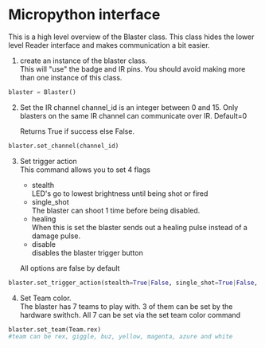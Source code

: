 # Micropython interface

This is a high level overview of the Blaster class.
This class hides the lower level Reader interface and makes communication a bit easier.

1) create an instance of the blaster class.    
   This will "use" the badge and IR pins. You should avoid making more than one instance of this class.
```python
blaster = Blaster()
```

2) Set the IR channel
   channel_id is an integer between 0 and 15. Only blasters on the same IR channel can communicate over IR. Default=0   
           
   Returns True if success else False.

```python
blaster.set_channel(channel_id)
```   

3) Set trigger action   
   This command allows you to set 4 flags   
   * stealth  
     LED's go to lowest brightness until being shot or fired
   * single_shot   
     The blaster can shoot 1 time before being disabled.
   * healing   
     When this is set the blaster sends out a healing pulse instead of a damage pulse. 
   * disable   
     disables the blaster trigger button   

   All options are false by default

```python
blaster.set_trigger_action(stealth=True|False, single_shot=True|False, healing=True|False, disable=True|False)
```   

4) Set Team color.   
   The blaster has 7 teams to play with. 3 of them can be set by the hardware swithch.
   All 7 can be set via the set team color command

```python
blaster.set_team(Team.rex)
#team can be rex, giggle, buz, yellow, magenta, azure and white
```